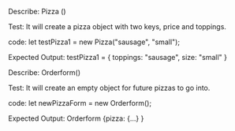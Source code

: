 Describe: Pizza ()

Test: It will create a pizza object with two keys, price and toppings.

code: let testPizza1 = new Pizza("sausage", "small");

Expected Output: testPizza1 = { toppings: "sausage", size: "small" }

Describe: Orderform()

Test: It will create an empty object for future pizzas to go into.

code: let newPizzaForm = new Orderform();

Expected Output: Orderform {pizza: {...} }